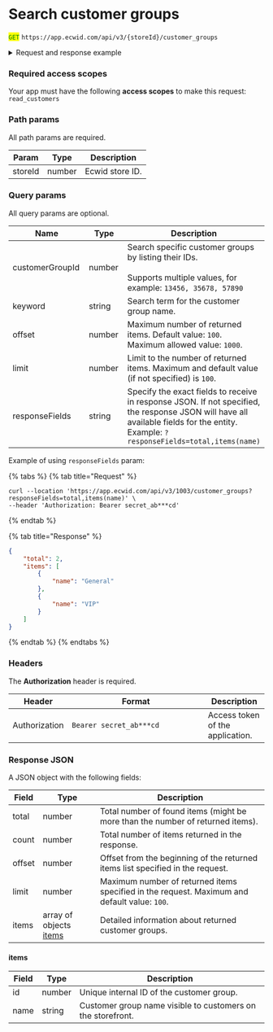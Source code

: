 # Search customer groups

<mark style="color:green;">`GET`</mark> `https://app.ecwid.com/api/v3/{storeId}/customer_groups`&#x20;

<details>

<summary>Request and response example</summary>

Request:

```http
GET /api/v3/1003/customer_groups HTTP/1.1
Authorization: Bearer secret_token
Host: app.ecwid.com
```

Response:

```json
{
  "total": 2,
  "count": 2,
  "offset": 0,
  "limit": 100,
  "items": [
    {
      "id": 0,
      "name": "General"
    },
    {
      "id": 9367001,
      "name": "VIP"
    }
  ]
}
```

</details>

### Required access scopes

Your app must have the following **access scopes** to make this request: `read_customers`

### Path params

All path params are required.

| Param   | Type   | Description     |
| ------- | ------ | --------------- |
| storeId | number | Ecwid store ID. |

### Query params

All query params are optional.

<table data-full-width="false"><thead><tr><th width="187">Name</th><th width="97">Type</th><th>Description</th></tr></thead><tbody><tr><td>customerGroupId</td><td>number</td><td>Search specific customer groups by listing their IDs. <br><br>Supports multiple values, for example: <code>13456, 35678, 57890</code></td></tr><tr><td>keyword</td><td>string</td><td>Search term for the customer group name.</td></tr><tr><td>offset</td><td>number</td><td>Maximum number of returned items. Default value: <code>100</code>. Maximum allowed value: <code>1000</code>.</td></tr><tr><td>limit</td><td>number</td><td>Limit to the number of returned items. Maximum and default value (if not specified) is <code>100</code>.</td></tr><tr><td>responseFields</td><td>string</td><td>Specify the exact fields to receive in response JSON. If not specified, the response JSON will have all available fields for the entity.<br>Example: <code>?responseFields=total,items(name)</code></td></tr></tbody></table>

Example of using `responseFields` param:

{% tabs %}
{% tab title="Request" %}
```
curl --location 'https://app.ecwid.com/api/v3/1003/customer_groups?responseFields=total,items(name)' \
--header 'Authorization: Bearer secret_ab***cd'
```
{% endtab %}

{% tab title="Response" %}
```json
{
    "total": 2,
    "items": [
        {
            "name": "General"
        },
        {
            "name": "VIP"
        }
    ]
}
```
{% endtab %}
{% endtabs %}

### Headers

The **Authorization** header is required.

<table><thead><tr><th>Header</th><th width="252">Format</th><th>Description</th></tr></thead><tbody><tr><td>Authorization</td><td><code>Bearer secret_ab***cd</code></td><td>Access token of the application.</td></tr></tbody></table>

### Response JSON

A JSON object with the following fields:

| Field  | Type                                                      | Description                                                                                  |
| ------ | --------------------------------------------------------- | -------------------------------------------------------------------------------------------- |
| total  | number                                                    | Total number of found items (might be more than the number of returned items).               |
| count  | number                                                    | Total number of items returned in the response.                                              |
| offset | number                                                    | Offset from the beginning of the returned items list specified in the request.               |
| limit  | number                                                    | Maximum number of returned items specified in the request. Maximum and default value: `100`. |
| items  | array of objects [items](search-customer-groups.md#items) | Detailed information about returned customer groups.                                         |

#### items

| Field | Type   | Description                                                 |
| ----- | ------ | ----------------------------------------------------------- |
| id    | number | Unique internal ID of the customer group.                   |
| name  | string | Customer group name visible to customers on the storefront. |
